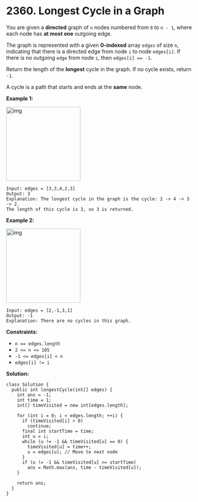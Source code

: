 # 2360. Longest Cycle in a Graph

You are given a **directed** graph of `n` nodes numbered from `0` to `n - 1`, where each node has **at most one** outgoing edge.

The graph is represented with a given **0-indexed** array `edges` of size `n`, indicating that there is a directed edge from node `i` to node `edges[i]`. If there is no outgoing `edge` from node `i`, then `edges[i] == -1`.

Return the length of the **longest** cycle in the graph. If no cycle exists, return `-1`.

A cycle is a path that starts and ends at the **same** node.

**Example 1:**

<img src="https://assets.leetcode.com/uploads/2022/06/08/graph4drawio-5.png" alt="img" style="height: 200px; width: 200px;"/>

```
Input: edges = [3,3,4,2,3]
Output: 3
Explanation: The longest cycle in the graph is the cycle: 2 -> 4 -> 3 -> 2.
The length of this cycle is 3, so 3 is returned.
```
**Example 2:**

<img src="https://assets.leetcode.com/uploads/2022/06/07/graph4drawio-1.png" alt="img" style="height: 200px; width: 200px;"/>


```
Input: edges = [2,-1,3,1]
Output: -1
Explanation: There are no cycles in this graph.
``` 

**Constraints:**

* `n == edges.length`
* `2 <= n <= 105`
* `-1 <= edges[i] < n`
* `edges[i] != i`

**Solution:**
```
class Solution {
  public int longestCycle(int[] edges) {
    int ans = -1;
    int time = 1;
    int[] timeVisited = new int[edges.length];

    for (int i = 0; i < edges.length; ++i) {
      if (timeVisited[i] > 0)
        continue;
      final int startTime = time;
      int u = i;
      while (u != -1 && timeVisited[u] == 0) {
        timeVisited[u] = time++;
        u = edges[u]; // Move to next node
      }
      if (u != -1 && timeVisited[u] >= startTime)
        ans = Math.max(ans, time - timeVisited[u]);
    }

    return ans;
  }
}
```
